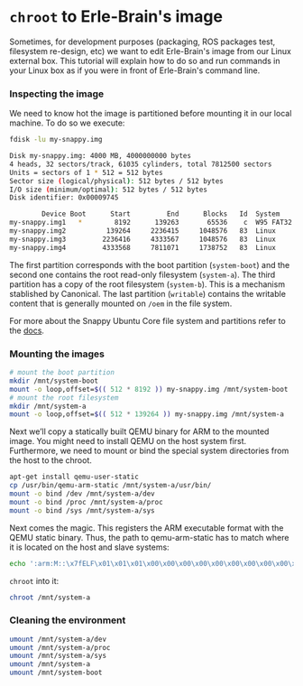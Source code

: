 # `chroot` to Erle-Brain's image

Sometimes, for development purposes (packaging, ROS packages test, filesystem re-design, etc) we want to edit Erle-Brain's image from our Linux external box. This tutorial will explain how to do so and run commands in your Linux box as if you were in front of Erle-Brain's command line.

### Inspecting the image

We need to know hot the image is partitioned before mounting it in our local machine. To do so we execute:
```bash
fdisk -lu my-snappy.img

Disk my-snappy.img: 4000 MB, 4000000000 bytes
4 heads, 32 sectors/track, 61035 cylinders, total 7812500 sectors
Units = sectors of 1 * 512 = 512 bytes
Sector size (logical/physical): 512 bytes / 512 bytes
I/O size (minimum/optimal): 512 bytes / 512 bytes
Disk identifier: 0x00009745

        Device Boot      Start         End      Blocks   Id  System
my-snappy.img1   *        8192      139263       65536    c  W95 FAT32 (LBA)
my-snappy.img2          139264     2236415     1048576   83  Linux
my-snappy.img3         2236416     4333567     1048576   83  Linux
my-snappy.img4         4333568     7811071     1738752   83  Linux

```

The first partition corresponds with the boot partition (`system-boot`) and the second one contains the root read-only filesystem (`system-a`). The third partition has a copy of the root filesystem (`system-b`). This is a mechanism stablished by Canonical.
The last partition (`writable`) contains the writable content that is generally mounted on `/oem` in the file system.

For more about the Snappy Ubuntu Core file system and partitions refer to the [docs](https://developer.ubuntu.com/en/snappy/guides/filesystem-layout/).

### Mounting the images

```bash
# mount the boot partition
mkdir /mnt/system-boot
mount -o loop,offset=$(( 512 * 8192 )) my-snappy.img /mnt/system-boot
# mount the root filesystem
mkdir /mnt/system-a
mount -o loop,offset=$(( 512 * 139264 )) my-snappy.img /mnt/system-a
```
Next we’ll copy a statically built QEMU binary for ARM to the mounted image. You might need to install QEMU on the host system first. Furthermore, we need to mount or bind the special system directories from the host to the chroot.

```bash
apt-get install qemu-user-static
cp /usr/bin/qemu-arm-static /mnt/system-a/usr/bin/
mount -o bind /dev /mnt/system-a/dev
mount -o bind /proc /mnt/system-a/proc
mount -o bind /sys /mnt/system-a/sys

```

Next comes the magic. This registers the ARM executable format with the QEMU static binary. Thus, the path to qemu-arm-static has to match where it is located on the host and slave systems:

```bash
echo ':arm:M::\x7fELF\x01\x01\x01\x00\x00\x00\x00\x00\x00\x00\x00\x00\x02\x00\x28\x00:\xff\xff\xff\xff\xff\xff\xff\x00\xff\xff\xff\xff\xff\xff\xff\xff\xfe\xff\xff\xff:/usr/bin/qemu-arm-static:' > /proc/sys/fs/binfmt_misc/register
```

`chroot` into it:
```bash
chroot /mnt/system-a
```


### Cleaning the environment

```bash
umount /mnt/system-a/dev
umount /mnt/system-a/proc
umount /mnt/system-a/sys
umount /mnt/system-a
umount /mnt/system-boot
```


